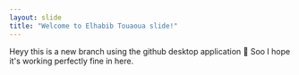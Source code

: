 ```yaml
---
layout: slide
title: "Welcome to Elhabib Touaoua slide!"
---
```

Heyy this is a new branch using the github desktop application 🎉
Soo I hope it's working perfectly fine in here.
